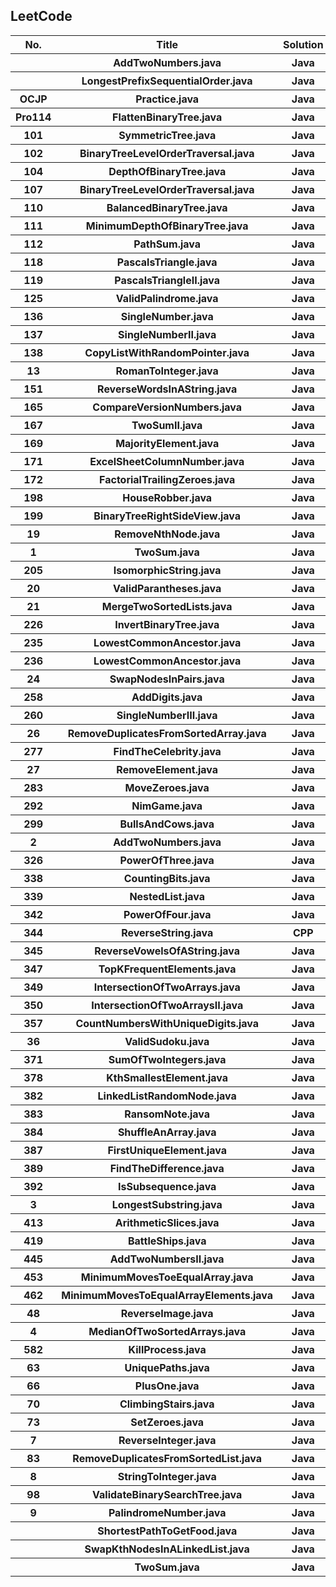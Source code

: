 <h2>LeetCode</h2><table><tr><th>No.</th>  <th>Title</th>  <th>Solution</th></tr><tr><th></th><th>AddTwoNumbers.java</th><th>Java</th></tr><tr><th></th><th>LongestPrefixSequentialOrder.java</th><th>Java</th></tr><tr><th>OCJP</th><th>Practice.java</th><th>Java</th></tr><tr><th>Pro114</th><th>FlattenBinaryTree.java</th><th>Java</th></tr><tr><th>101</th><th>SymmetricTree.java</th><th>Java</th></tr><tr><th>102</th><th>BinaryTreeLevelOrderTraversal.java</th><th>Java</th></tr><tr><th>104</th><th>DepthOfBinaryTree.java</th><th>Java</th></tr><tr><th>107</th><th>BinaryTreeLevelOrderTraversal.java</th><th>Java</th></tr><tr><th>110</th><th>BalancedBinaryTree.java</th><th>Java</th></tr><tr><th>111</th><th>MinimumDepthOfBinaryTree.java</th><th>Java</th></tr><tr><th>112</th><th>PathSum.java</th><th>Java</th></tr><tr><th>118</th><th>PascalsTriangle.java</th><th>Java</th></tr><tr><th>119</th><th>PascalsTriangleII.java</th><th>Java</th></tr><tr><th>125</th><th>ValidPalindrome.java</th><th>Java</th></tr><tr><th>136</th><th>SingleNumber.java</th><th>Java</th></tr><tr><th>137</th><th>SingleNumberII.java</th><th>Java</th></tr><tr><th>138</th><th>CopyListWithRandomPointer.java</th><th>Java</th></tr><tr><th>13</th><th>RomanToInteger.java</th><th>Java</th></tr><tr><th>151</th><th>ReverseWordsInAString.java</th><th>Java</th></tr><tr><th>165</th><th>CompareVersionNumbers.java</th><th>Java</th></tr><tr><th>167</th><th>TwoSumII.java</th><th>Java</th></tr><tr><th>169</th><th>MajorityElement.java</th><th>Java</th></tr><tr><th>171</th><th>ExcelSheetColumnNumber.java</th><th>Java</th></tr><tr><th>172</th><th>FactorialTrailingZeroes.java</th><th>Java</th></tr><tr><th>198</th><th>HouseRobber.java</th><th>Java</th></tr><tr><th>199</th><th>BinaryTreeRightSideView.java</th><th>Java</th></tr><tr><th>19</th><th>RemoveNthNode.java</th><th>Java</th></tr><tr><th>1</th><th>TwoSum.java</th><th>Java</th></tr><tr><th>205</th><th>IsomorphicString.java</th><th>Java</th></tr><tr><th>20</th><th>ValidParantheses.java</th><th>Java</th></tr><tr><th>21</th><th>MergeTwoSortedLists.java</th><th>Java</th></tr><tr><th>226</th><th>InvertBinaryTree.java</th><th>Java</th></tr><tr><th>235</th><th>LowestCommonAncestor.java</th><th>Java</th></tr><tr><th>236</th><th>LowestCommonAncestor.java</th><th>Java</th></tr><tr><th>24</th><th>SwapNodesInPairs.java</th><th>Java</th></tr><tr><th>258</th><th>AddDigits.java</th><th>Java</th></tr><tr><th>260</th><th>SingleNumberIII.java</th><th>Java</th></tr><tr><th>26</th><th>RemoveDuplicatesFromSortedArray.java</th><th>Java</th></tr><tr><th>277</th><th>FindTheCelebrity.java</th><th>Java</th></tr><tr><th>27</th><th>RemoveElement.java</th><th>Java</th></tr><tr><th>283</th><th>MoveZeroes.java</th><th>Java</th></tr><tr><th>292</th><th>NimGame.java</th><th>Java</th></tr><tr><th>299</th><th>BullsAndCows.java</th><th>Java</th></tr><tr><th>2</th><th>AddTwoNumbers.java</th><th>Java</th></tr><tr><th>326</th><th>PowerOfThree.java</th><th>Java</th></tr><tr><th>338</th><th>CountingBits.java</th><th>Java</th></tr><tr><th>339</th><th>NestedList.java</th><th>Java</th></tr><tr><th>342</th><th>PowerOfFour.java</th><th>Java</th></tr><tr><th>344</th><th>ReverseString.java</th><th>CPP</th></tr><tr><th>345</th><th>ReverseVowelsOfAString.java</th><th>Java</th></tr><tr><th>347</th><th>TopKFrequentElements.java</th><th>Java</th></tr><tr><th>349</th><th>IntersectionOfTwoArrays.java</th><th>Java</th></tr><tr><th>350</th><th>IntersectionOfTwoArraysII.java</th><th>Java</th></tr><tr><th>357</th><th>CountNumbersWithUniqueDigits.java</th><th>Java</th></tr><tr><th>36</th><th>ValidSudoku.java</th><th>Java</th></tr><tr><th>371</th><th>SumOfTwoIntegers.java</th><th>Java</th></tr><tr><th>378</th><th>KthSmallestElement.java</th><th>Java</th></tr><tr><th>382</th><th>LinkedListRandomNode.java</th><th>Java</th></tr><tr><th>383</th><th>RansomNote.java</th><th>Java</th></tr><tr><th>384</th><th>ShuffleAnArray.java</th><th>Java</th></tr><tr><th>387</th><th>FirstUniqueElement.java</th><th>Java</th></tr><tr><th>389</th><th>FindTheDifference.java</th><th>Java</th></tr><tr><th>392</th><th>IsSubsequence.java</th><th>Java</th></tr><tr><th>3</th><th>LongestSubstring.java</th><th>Java</th></tr><tr><th>413</th><th>ArithmeticSlices.java</th><th>Java</th></tr><tr><th>419</th><th>BattleShips.java</th><th>Java</th></tr><tr><th>445</th><th>AddTwoNumbersII.java</th><th>Java</th></tr><tr><th>453</th><th>MinimumMovesToeEqualArray.java</th><th>Java</th></tr><tr><th>462</th><th>MinimumMovesToEqualArrayElements.java</th><th>Java</th></tr><tr><th>48</th><th>ReverseImage.java</th><th>Java</th></tr><tr><th>4</th><th>MedianOfTwoSortedArrays.java</th><th>Java</th></tr><tr><th>582</th><th>KillProcess.java</th><th>Java</th></tr><tr><th>63</th><th>UniquePaths.java</th><th>Java</th></tr><tr><th>66</th><th>PlusOne.java</th><th>Java</th></tr><tr><th>70</th><th>ClimbingStairs.java</th><th>Java</th></tr><tr><th>73</th><th>SetZeroes.java</th><th>Java</th></tr><tr><th>7</th><th>ReverseInteger.java</th><th>Java</th></tr><tr><th>83</th><th>RemoveDuplicatesFromSortedList.java</th><th>Java</th></tr><tr><th>8</th><th>StringToInteger.java</th><th>Java</th></tr><tr><th>98</th><th>ValidateBinarySearchTree.java</th><th>Java</th></tr><tr><th>9</th><th>PalindromeNumber.java</th><th>Java</th></tr><tr><th></th><th>ShortestPathToGetFood.java</th><th>Java</th></tr><tr><th></th><th>SwapKthNodesInALinkedList.java</th><th>Java</th></tr><tr><th></th><th>TwoSum.java</th><th>Java</th></tr></table>